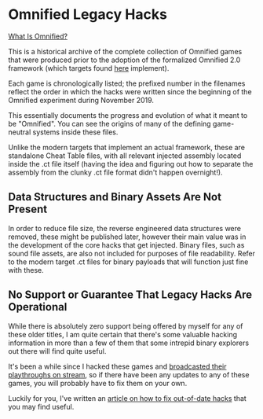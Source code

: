 # Omnified Legacy Hacks
[What Is Omnified?](https://badecho.com/index.php/what-is-omnified/)

This is a historical archive of the complete collection of Omnified games that were produced prior to the adoption
of the formalized Omnified 2.0 framework (which targets found [here](https://github.com/omniscientist/BadEcho/tree/master/hacks/targets) implement).

Each game is chronologically listed; the prefixed number in the filenames reflect the order in which the hacks were written since
the beginning of the Omnified experiment during November 2019.

This essentially documents the progress and evolution of what it meant to be "Omnified". You can see the origins of many of the defining game-neutral systems inside these files.

Unlike the modern targets that implement an actual framework, these are standalone Cheat Table files, with all relevant injected assembly located inside the .ct file itself (having the idea and figuring out how to separate the assembly from the clunky .ct file format didn't happen overnight!).

## Data Structures and Binary Assets Are Not Present

In order to reduce file size, the reverse engineered data structures were removed, these might be published later, however their main value was in the development of the core hacks that get injected. Binary files, such as sound file assets, are also not included for purposes of file readability. Refer to the modern target .ct files for binary payloads that will function just fine with these.

## No Support or Guarantee That Legacy Hacks Are Operational

While there is absolutely zero support being offered by myself for any of these older titles, I am quite certain that there's some valuable hacking information in more than a few of them that some intrepid binary explorers out there will find quite useful.

It's been a while since I hacked these games and [broadcasted their playthroughs on stream](https://twitch.tv/omni), so if there have been any updates to any of these games, you will probably have to fix them on your own. 

Luckily for you, I've written an [article on how to fix out-of-date hacks](https://badecho.com/index.php/2021/10/05/fixing-hacks-after-patch/) that you may find useful.